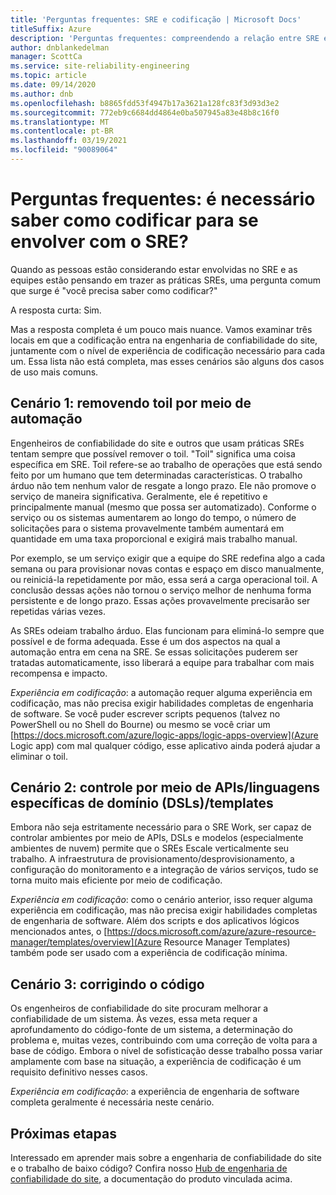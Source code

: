 ```yaml
---
title: 'Perguntas frequentes: SRE e codificação | Microsoft Docs'
titleSuffix: Azure
description: 'Perguntas frequentes: compreendendo a relação entre SRE e codificação'
author: dnblankedelman
manager: ScottCa
ms.service: site-reliability-engineering
ms.topic: article
ms.date: 09/14/2020
ms.author: dnb
ms.openlocfilehash: b8865fdd53f4947b17a3621a128fc83f3d93d3e2
ms.sourcegitcommit: 772eb9c6684dd4864e0ba507945a83e48b8c16f0
ms.translationtype: MT
ms.contentlocale: pt-BR
ms.lasthandoff: 03/19/2021
ms.locfileid: "90089064"
---
```

# <a name="frequently-asked-questions-do-i-need-to-know-how-to-code-to-get-involved-with-sre"></a>Perguntas frequentes: é necessário saber como codificar para se envolver com o SRE?

Quando as pessoas estão considerando estar envolvidas no SRE e as equipes estão pensando em trazer as práticas SREs, uma pergunta comum que surge é "você precisa saber como codificar?"

A resposta curta: Sim. 

Mas a resposta completa é um pouco mais nuance. Vamos examinar três locais em que a codificação entra na engenharia de confiabilidade do site, juntamente com o nível de experiência de codificação necessário para cada um. Essa lista não está completa, mas esses cenários são alguns dos casos de uso mais comuns.

## <a name="scenario-1-removing-toil-through-automation"></a>Cenário 1: removendo toil por meio de automação

Engenheiros de confiabilidade do site e outros que usam práticas SREs tentam sempre que possível remover o toil. "Toil" significa uma coisa específica em SRE. Toil refere-se ao trabalho de operações que está sendo feito por um humano que tem determinadas características. O trabalho árduo não tem nenhum valor de resgate a longo prazo. Ele não promove o serviço de maneira significativa. Geralmente, ele é repetitivo e principalmente manual (mesmo que possa ser automatizado). Conforme o serviço ou os sistemas aumentarem ao longo do tempo, o número de solicitações para o sistema provavelmente também aumentará em quantidade em uma taxa proporcional e exigirá mais trabalho manual.

Por exemplo, se um serviço exigir que a equipe do SRE redefina algo a cada semana ou para provisionar novas contas e espaço em disco manualmente, ou reiniciá-la repetidamente por mão, essa será a carga operacional toil. A conclusão dessas ações não tornou o serviço melhor de nenhuma forma persistente e de longo prazo. Essas ações provavelmente precisarão ser repetidas várias vezes.

As SREs odeiam trabalho árduo. Elas funcionam para eliminá-lo sempre que possível e de forma adequada. Esse é um dos aspectos na qual a automação entra em cena na SRE. Se essas solicitações puderem ser tratadas automaticamente, isso liberará a equipe para trabalhar com mais recompensa e impacto.

*Experiência em codificação*: a automação requer alguma experiência em codificação, mas não precisa exigir habilidades completas de engenharia de software. Se você puder escrever scripts pequenos (talvez no PowerShell ou no Shell do Bourne) ou mesmo se você criar um [https://docs.microsoft.com/azure/logic-apps/logic-apps-overview](Azure Logic app) com mal qualquer código, esse aplicativo ainda poderá ajudar a eliminar o toil.

## <a name="scenario-2-control-through-apisdomain-specific-languages-dslstemplates"></a>Cenário 2: controle por meio de APIs/linguagens específicas de domínio (DSLs)/templates

Embora não seja estritamente necessário para o SRE Work, ser capaz de controlar ambientes por meio de APIs, DSLs e modelos (especialmente ambientes de nuvem) permite que o SREs Escale verticalmente seu trabalho. A infraestrutura de provisionamento/desprovisionamento, a configuração do monitoramento e a integração de vários serviços, tudo se torna muito mais eficiente por meio de codificação.

*Experiência em codificação*: como o cenário anterior, isso requer alguma experiência em codificação, mas não precisa exigir habilidades completas de engenharia de software. Além dos scripts e dos aplicativos lógicos mencionados antes, o [https://docs.microsoft.com/azure/azure-resource-manager/templates/overview](Azure Resource Manager Templates) também pode ser usado com a experiência de codificação mínima.

## <a name="scenario-3-fixing-the-code"></a>Cenário 3: corrigindo o código

Os engenheiros de confiabilidade do site procuram melhorar a confiabilidade de um sistema. Às vezes, essa meta requer a aprofundamento do código-fonte de um sistema, a determinação do problema e, muitas vezes, contribuindo com uma correção de volta para a base de código. Embora o nível de sofisticação desse trabalho possa variar amplamente com base na situação, a experiência de codificação é um requisito definitivo nesses casos.

*Experiência em codificação*: a experiência de engenharia de software completa geralmente é necessária neste cenário.


## <a name="next-steps"></a>Próximas etapas

Interessado em aprender mais sobre a engenharia de confiabilidade do site e o trabalho de baixo código? Confira nosso [Hub de engenharia de confiabilidade do site](../index.yml), a documentação do produto vinculada acima.
